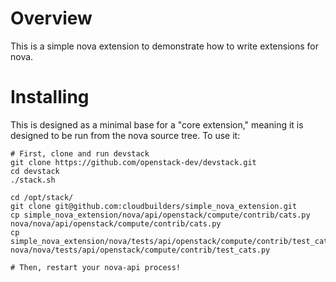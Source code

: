 Overview
========
This is a simple nova extension to demonstrate how to write extensions for
nova.

Installing
==========
This is designed as a minimal base for a "core extension," meaning it is
designed to be run from the nova source tree.  To use it:

    # First, clone and run devstack
    git clone https://github.com/openstack-dev/devstack.git
    cd devstack
    ./stack.sh

    cd /opt/stack/
    git clone git@github.com:cloudbuilders/simple_nova_extension.git
    cp simple_nova_extension/nova/api/openstack/compute/contrib/cats.py nova/nova/api/openstack/compute/contrib/cats.py
    cp simple_nova_extension/nova/tests/api/openstack/compute/contrib/test_cats.py nova/nova/tests/api/openstack/compute/contrib/test_cats.py

    # Then, restart your nova-api process!
